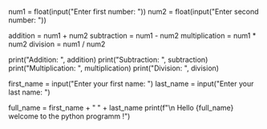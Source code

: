 num1 = float(input("Enter first number: "))
num2 = float(input("Enter second number: "))

addition = num1 + num2
subtraction = num1 - num2
multiplication = num1 * num2
division = num1 / num2

print("Addition: ", addition)
print("Subtraction: ", subtraction)
print("Multiplication: ", multiplication)
print("Division: ", division)



first_name = input("Enter your first name: ")
last_name = input("Enter your last name: ")

full_name = first_name + " " + last_name
print(f"\n Hello  {full_name} welcome to the python programm !")
